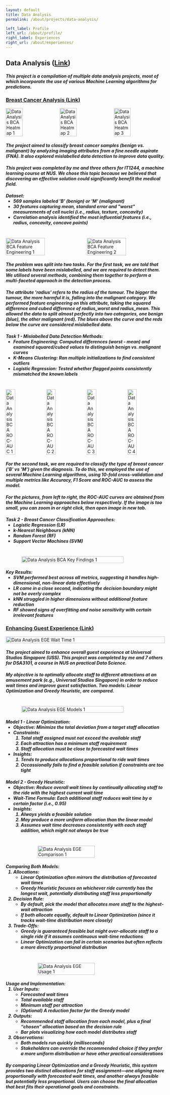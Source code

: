 ```yaml
---
layout: default
title: Data Analysis
permalink: /about/projects/data-analysis/

left_label: Profile
left_url: /about/profile/
right_label: Experiences
right_url: /about/experiences/
---
```


<!-- !PAGE CONTENT! -->
<div id="page-about-projects" class="w3-main">
  <section id="data-analysis" class="w3-container">
    <h2><b>Data Analysis</b> (<a href="https://github.com/leeyanleryan/Data-Analysis" target="_blank">Link</a>)</h2>
    <h5 style="margin-bottom:20px">
      This project is a compilation of multiple data analysis projects, most of which incorporate the use of various Machine Learning algorithms for predictions.
    </h5>
    <h3><u>Breast Cancer Analysis (<a href="https://github.com/leeyanleryan/Data-Analysis/tree/main/Breast%20Cancer%20Analysis%20(IT1244)" target="_blank">Link</a>)</u></h3>
    <div style="display:flex; justify-content:center; gap:10px; align-items:center;">
      <img src="/assets/img/dataanalysis_bca_heatmap1.png" alt="Data Analysis BCA Heatmap 1" style="width:33%;">
      <img src="/assets/img/dataanalysis_bca_heatmap2.png" alt="Data Analysis BCA Heatmap 2" style="width:33%;">
      <img src="/assets/img/dataanalysis_bca_heatmap3.png" alt="Data Analysis BCA Heatmap 3" style="width:33%;">
    </div>
    <h5 style="margin-bottom:20px">
      The project aimed to classify breast cancer samples (benign vs. malignant) by analyzing imaging attributes from a fine needle aspirate (FNA). It also explored mislabelled
      data detection to improve data quality.
    </h5>
    <h5 style="margin-bottom:20px">
      This project was completed by me and three others for IT1244, a machine learning course at NUS. We chose this topic because we believed that discovering an effective 
      solution could significantly benefit the medical field.
    </h5>
    <h5>
      Dataset:
      <ul style="margin-top:0px">
        <li>569 samples labeled 'B' (benign) or 'M' (malignant)</li>
        <li>30 features capturing mean, standard error and "worst" measurements of cell nuclei (i.e., radius, texture, concavity)</li>
        <li>Correlation analysis identified the most influential features (i.e., radius, concavity, concave points)</li>
      </ul>
    </h5>
    <br>
    <div style="display:flex; justify-content:center; gap:10px; align-items:center;">
      <img src="/assets/img/dataanalysis_bca_fe1.png" alt="Data Analysis BCA Feature Engineering 1" style="width:50%;">
      <img src="/assets/img/dataanalysis_bca_fe2.png" alt="Data Analysis BCA Feature Engineering 2" style="width:50%;">
    </div>
    <h5 style="margin-bottom:20px">
      The problem was split into two tasks. For the first task, we are told that some labels have been mislabelled, and we are required to detect them. We utilised several
      methods, combining them together to perform a multi-faceted approach in the detection process.
    </h5>
    <h5 style="margin-bottom:20px">
      The attribute 'radius' refers to the radius of the tumour. The bigger the tumour, the more harmful it is, falling into the malignant category. We performed feature
      engineering on this attribute, taking the squared difference and cubed difference of radius_worst and radius_mean. This allowed the data to split almost perfectly
      into two categories, one benign (blue), the other malignant (red). The blues above the curve and the reds below the curve are considered mislabelled data.
    </h5>
    <h5>
      Task 1 - Mislabelled Data Detection Methods:
      <ul style="margin-top:0px">
        <li>Feature Engineering: Computed differences (worst - mean) and examined squared/cubed values to distinguish benign vs. malignant curves</li>
        <li>K-Means Clustering: Ran multiple initializations to find consistent outliers</li>
        <li>Logistic Regression: Tested whether flagged points consistently mismatched the known labels</li>
      </ul>
    </h5>
    <br>
    <div style="display:flex; justify-content:center; gap:10px; align-items:center;">
      <img src="/assets/img/dataanalysis_bca_rocauc1.png" alt="Data Analysis BCA ROC-AUC 1" style="width:25%;">
      <img src="/assets/img/dataanalysis_bca_rocauc2.png" alt="Data Analysis BCA ROC-AUC 2" style="width:25%;">
      <img src="/assets/img/dataanalysis_bca_rocauc3.png" alt="Data Analysis BCA ROC-AUC 3" style="width:25%;">
      <img src="/assets/img/dataanalysis_bca_rocauc4.png" alt="Data Analysis BCA ROC-AUC 4" style="width:25%;">
    </div>
    <h5 style="margin-bottom:20px">
      For the second task, we are required to classify the type of breast cancer ('B' vs 'M') given the diagnosis. To do this, we employed the use of several Machine
      Learning algorithms, using 10-fold cross-validation and multiple metrics like Accuracy, F1 Score and ROC-AUC to assess the model.
    </h5>
    <h5 style="margin-bottom:20px">
      For the pictures, from left to right, the ROC-AUC curves are obtained from the Machine Learning approaches below respectively. If the image is too small, you
      can zoom in or right click, then open image in new tab.
    </h5>
    <h5>
      Task 2 - Breast Cancer Classification Approaches:
      <ul style="margin-top:0px">
        <li>Logistic Regression (LR)</li>
        <li>k-Nearest Neighbours (kNN)</li>
        <li>Random Forest (RF)</li>
        <li>Support Vector Machines (SVM)</li>
      </ul>
    </h5>
    <br>
    <div style="display:flex; justify-content:center; gap:10px; align-items:center;">
      <img src="/assets/img/dataanalysis_bca_keyfindings1.png" alt="Data Analysis BCA Key Findings 1" style="width:80%;">
    </div>
    <h5 style="margin-bottom:20px">
      Key Results:
      <ul style="margin-top:0px">
        <li>SVM performed best across all metrics, suggesting it handles high-dimensional, non-linear data effectively</li>
        <li>LR came in a close second, indicating the decision boundary might not be overly complex</li>
        <li>kNN struggled in higher dimensions without additional feature reduction</li>
        <li>RF showed signs of overfitting and noise sensitivity with certain irrelevant features</li>
      </ul>
    </h5>
    <h3><u>Enhancing Guest Experience (<a href="https://github.com/leeyanleryan/Data-Analysis/tree/main/Enhancing%20Guest%20Experience%20(DSA3101)" target="_blank">Link</a>)</u></h3>
    <div style="display:flex; justify-content:center; gap:10px; align-items:center;">
      <img src="/assets/img/dataanalysis_ege_waittime1.png" alt="Data Analysis EGE Wait Time 1" style="width:100%;">
    </div>
    <h5 style="margin-bottom:20px">
      The project aimed to enhance overall guest experience at Universal Studios Singapore (USS). This project was completed by me and 7 others for DSA3101, a course in NUS on
      practical Data Science.
    </h5>
    <h5>
      My objective is to optimally allocate staff to different attractions at an amusement park (e.g., Universal Studios Singapore) in order to reduce wait times and improve guest 
      satisfaction. Two models: Linear Optimization and Greedy Heuristic, are compared.
    </h5>
    <br>
    <div style="display:flex; justify-content:center; gap:10px; align-items:center;">
      <img src="/assets/img/dataanalysis_ege_models1.png" alt="Data Analysis EGE Models 1" style="width:80%;">
    </div>
    <h5 style="margin-bottom:20px">
      Model 1 - Linear Optimization:
      <ul style="margin-top:0px">
        <li>Objective: Minimize the total deviation from a target staff allocation</li>
        <li>Constraints:
          <ol>
            <li>Total staff assigned must not exceed the available staff</li>
            <li>Each attraction has a minimum staff requirement</li>
            <li>Staff allocation must be close to forecasted wait times</li>
          </ol>
        </li>
        <li>Insights:
          <ol>
            <li>Tends to produce allocations proportional to ride wait times</li>
            <li>Occassionally fails to find a feasible solution if constraints are too tight</li>
          </ol>
        </li>
      </ul>
    </h5>
    <h5>
      Model 2 - Greedy Heuristic:
      <ul style="margin-top:0px">
        <li>Objective: Reduce overall wait times by continually allocating staff to the ride with the highest current wait time</li>
        <li>Wait-Time Formula: Each additional staff reduces wait time by a certain factor (i.e., 0.95)</li>
        <li>Insights:
          <ol>
            <li>Always yields a feasible solution</li>
            <li>May produce a more uniform allocation than the linear model</li>
            <li>Assumes wait time decreases consistently with each staff addition, which might not always be true</li>
          </ol>
        </li>
      </ul>
    </h5>
    <br>
    <div style="display:flex; justify-content:center; gap:10px; align-items:center;">
      <img src="/assets/img/dataanalysis_ege_comparison1.png" alt="Data Analysis EGE Comparison 1" style="width:60%;">
    </div>
    <h5>
      Comparing Both Models:
      <ol style="margin-top:0px">
        <li>Allocations:
          <ul>
            <li>Linear Optimization often mirrors the distribution of forecasted wait times</li>
            <li>Greedy Heuristic focuses on whichever ride currently has the longest wait, potentially distributing staff less proportionally</li>
          </ul>
        </li>
        <li>Decision Rule:
          <ul>
            <li>By default, pick the model that allocates more staff to the highest-wait attraction</li>
            <li>If both allocate equally, default to Linear Optimization (since it tracks wait-time distribution more closely)</li>
          </ul>
        </li>
        <li>Trade-Offs:
          <ul>
            <li>Greedy is guaranteed feasible but might over-allocate staff to a single ride if it assumes continuous wait-time reductions</li>
            <li>Linear Optimization can fail in certain scenarios but often reflects a more directly proportional distribution</li>
          </ul>
        </li>
      </ol>
    </h5>
    <br>
    <div style="display:flex; justify-content:center; gap:10px; align-items:center;">
      <img src="/assets/img/dataanalysis_ege_usage1.png" alt="Data Analysis EGE Usage 1" style="width:60%;">
    </div>
    <h5 style="margin-bottom:20px">
      Usage and Implementation:
      <ol style="margin-top:0px">
        <li>
          User Inputs:
          <ul>
            <li>Forecasted wait times</li>
            <li>Total available staff</li>
            <li>Minimum staff per attraction</li>
            <li>(Optional) A reduction factor for the Greedy model</li>
          </ul>
        </li>
        <li>
          Outputs:
          <ul>
            <li>Recommended staff allocation from each model, plus a final “chosen” allocation based on the decision rule</li>
            <li>Bar plots visualizing how each model distributes staff</li>
          </ul>
        </li>
        <li>Observations:
          <ul>
            <li>Both models run quickly (milliseconds)</li>
            <li>Stakeholders can override the recommended choice if they prefer a more uniform distribution or have other practical considerations</li>
          </ul>
        </li>
      </ol>
    </h5>
    <h5>
      By comparing Linear Optimization and a Greedy Heuristic, this system provides two distinct allocations for staff assignment—one aligning more proportionally 
      with forecasted wait times, and another always feasible but potentially less proportional. Users can choose the final allocation that best fits their operational 
      goals and constraints.
    </h5>
  </section>
</div>
